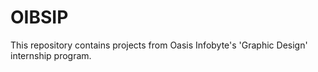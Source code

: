 # OIBSIP
This repository contains projects from Oasis Infobyte's 'Graphic Design' internship program.

